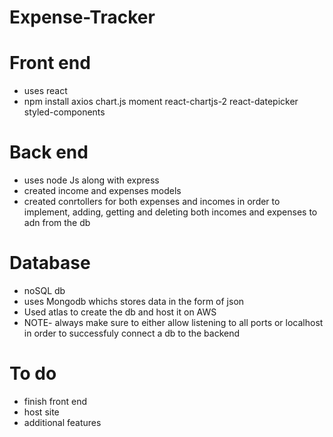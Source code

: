 # Expense-Tracker

# Front end 
- uses react 
- npm install axios chart.js moment react-chartjs-2 react-datepicker styled-components

# Back end 
- uses node Js along with express
- created income and expenses models
- created conrtollers for both expenses and incomes in order to implement, adding, getting and deleting both incomes and expenses to adn from the db 

# Database 
- noSQL db 
- uses Mongodb whichs stores data in the form of json 
- Used atlas to create the db and host it on AWS
- NOTE- always make sure to either allow listening to all ports or localhost in order to successfuly connect a db to the backend

# To do 

- finish front end 
- host site 
- additional features 